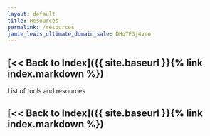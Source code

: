 ```yaml
---
layout: default
title: Resources
permalink: /resources
jamie_lewis_ultimate_domain_sale: DHqTF3j4veo
---
```

## [<< Back to Index]({{ site.baseurl }}{% link index.markdown %})

List of tools and resources

## [<< Back to Index]({{ site.baseurl }}{% link index.markdown %})
